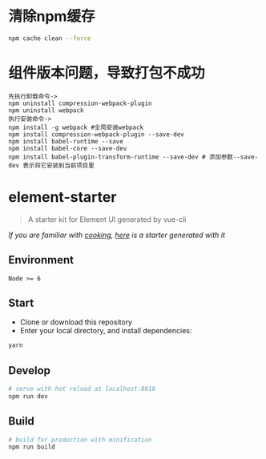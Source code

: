 # 清除npm缓存
```bash
npm cache clean --force
```
# 组件版本问题，导致打包不成功
```
先执行卸载命令->
npm uninstall compression-webpack-plugin
npm uninstall webpack
执行安装命令->
npm install -g webpack #全局安装webpack
npm install compression-webpack-plugin --save-dev
npm install babel-runtime --save 
npm install babel-core --save-dev
npm install babel-plugin-transform-runtime --save-dev # 添加参数--save-dev 表示将它安装到当前项目里
```
# element-starter

> A starter kit for Element UI generated by vue-cli

*If you are familiar with [cooking](https://github.com/elemefe/cooking), [here](https://github.com/ElementUI/element-cooking-starter) is a starter generated with it*

## Environment

`Node >= 6`

## Start

 - Clone or download this repository
 - Enter your local directory, and install dependencies:

``` bash
yarn
```

## Develop

``` bash
# serve with hot reload at localhost:8010
npm run dev
```

## Build

``` bash
# build for production with minification
npm run build
```
